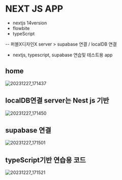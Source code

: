 # NEXT JS APP


- nextjs 14version
- flowbite
- typeScript 



-- 퍼블X디자인X
server > supabase 연결 / localDB 연결 


- nextjs, typescript, supabase 연습및 테스트용 app

## home
![20231227_171437](https://github.com/ohbyul/my_frist_nextjs_app/assets/79763173/8098d345-17c9-40b7-ac91-9719885226cf)


## localDB연결 server는 Nest js 기반
![20231227_171450](https://github.com/ohbyul/my_frist_nextjs_app/assets/79763173/cec0bb14-b2f6-48c7-8b3e-53489ad8dc06)

## supabase 연결 
![20231227_171501](https://github.com/ohbyul/my_frist_nextjs_app/assets/79763173/39aba8a9-c5ea-4bea-bda8-f6c82e0e35ac)


## typeScript기반 연습용 코드
![20231227_171521](https://github.com/ohbyul/my_frist_nextjs_app/assets/79763173/4b1b18b6-56bf-4067-ab97-6a39004b955f)
